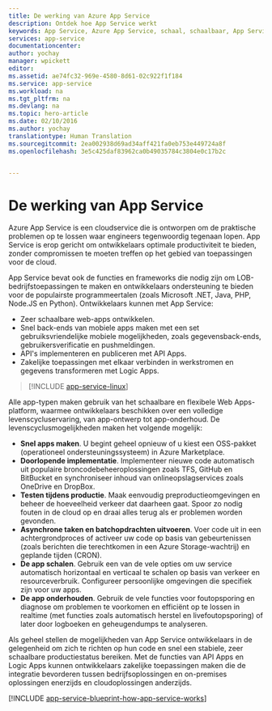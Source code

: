```yaml
---
title: De werking van Azure App Service
description: Ontdek hoe App Service werkt
keywords: App Service, Azure App Service, schaal, schaalbaar, App Service-abonnement, kosten App Service
services: app-service
documentationcenter: 
author: yochay
manager: wpickett
editor: 
ms.assetid: ae74fc32-969e-4580-8d61-02c922f1f184
ms.service: app-service
ms.workload: na
ms.tgt_pltfrm: na
ms.devlang: na
ms.topic: hero-article
ms.date: 02/10/2016
ms.author: yochay
translationtype: Human Translation
ms.sourcegitcommit: 2ea002938d69ad34aff421fa0eb753e449724a8f
ms.openlocfilehash: 3e5c425daf83962ca0b49035784c3804e0c17b2c


---
```

# <a name="how-app-service-works"></a>De werking van App Service
Azure App Service is een cloudservice die is ontworpen om de praktische problemen op te lossen waar engineers tegenwoordig tegenaan lopen.
App Service is erop gericht om ontwikkelaars optimale productiviteit te bieden, zonder compromissen te moeten treffen op het gebied van toepassingen voor de cloud.

App Service bevat ook de functies en frameworks die nodig zijn om LOB-bedrijfstoepassingen te maken en ontwikkelaars ondersteuning te bieden voor de populairste programmeertalen (zoals Microsoft .NET, Java, PHP, Node.JS en Python).
Ontwikkelaars kunnen met App Service:

* Zeer schaalbare web-apps ontwikkelen.
* Snel back-ends van mobiele apps maken met een set gebruiksvriendelijke mobiele mogelijkheden, zoals gegevensback-ends, gebruikersverificatie en pushmeldingen.
* API's implementeren en publiceren met API Apps.
* Zakelijke toepassingen met elkaar verbinden in werkstromen en gegevens transformeren met Logic Apps.

> [!INCLUDE [app-service-linux](../../includes/app-service-linux.md)]
> 
> 

Alle app-typen maken gebruik van het schaalbare en flexibele Web Apps-platform, waarmee ontwikkelaars beschikken over een volledige levenscycluservaring, van app-ontwerp tot app-onderhoud. De levenscyclusmogelijkheden maken het volgende mogelijk:

* **Snel apps maken**. U begint geheel opnieuw of u kiest een OSS-pakket (operationeel ondersteuningssysteem) in Azure Marketplace.
* **Doorlopende implementatie**. Implementeer nieuwe code automatisch uit populaire broncodebeheeroplossingen zoals TFS, GitHub en BitBucket en synchroniseer inhoud van onlineopslagservices zoals OneDrive en DropBox.
* **Testen tijdens productie**. Maak eenvoudig preproductieomgevingen en beheer de hoeveelheid verkeer dat daarheen gaat. Spoor zo nodig fouten in de cloud op en draai alles terug als er problemen worden gevonden.
* **Asynchrone taken en batchopdrachten uitvoeren**. Voer code uit in een achtergrondproces of activeer uw code op basis van gebeurtenissen (zoals berichten die terechtkomen in een Azure Storage-wachtrij) en geplande tijden (CRON).
* **De app schalen**. Gebruik een van de vele opties om uw service automatisch horizontaal en verticaal te schalen op basis van verkeer en resourceverbruik. Configureer persoonlijke omgevingen die specifiek zijn voor uw apps.   
* **De app onderhouden**. Gebruik de vele functies voor foutopsporing en diagnose om problemen te voorkomen en efficiënt op te lossen in realtime (met functies zoals automatisch herstel en livefoutopsporing) of later door logboeken en geheugendumps te analyseren.

Als geheel stellen de mogelijkheden van App Service ontwikkelaars in de gelegenheid om zich te richten op hun code en snel een stabiele, zeer schaalbare productiestatus bereiken. Met de functies van API Apps en Logic Apps kunnen ontwikkelaars zakelijke toepassingen maken die de integratie bevorderen tussen bedrijfsoplossingen en on-premises oplossingen enerzijds en cloudoplossingen anderzijds.  

[!INCLUDE [app-service-blueprint-how-app-service-works](../../includes/app-service-blueprint-how-app-service-works.md)]




<!--HONumber=Nov16_HO2-->


